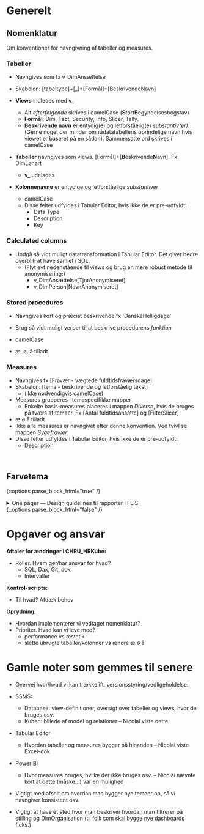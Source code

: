 # Generelt

##	Nomenklatur
Om konventioner for navngivning af tabeller og measures. 


### Tabeller
- Navngives som fx v_DimAnsættelse
- Skabelon: [tabeltype]+[\_]+[Formål]+[BeskrivendeNavn]
- **Views** indledes med __v\___ 
  - Alt *efterfølgende* skrives i camelCase (**S**tort**B**egyndelsesbogstav)
  - **Formål**: Dim, Fact, Security, Info, Slicer, Tally.
  - **Beskrivende navn** er entydig(e) og letforståelig(e) *substantiv(er)*. (Gerne noget der minder om rådatatabellens oprindelige navn hvis viewet er baseret på en sådan). Sammensatte ord skrives i camelCase

- **Tabeller** navngives som views. [Formål]+[**B**eskrivende**N**avn]. Fx DimLønart
  - __v\___ udelades

- **Kolonnenavne** er entydige og letforståelige *substantiver*
  - camelCase
  - Disse felter udfyldes i Tabular Editor, hvis ikke de er pre-udfyldt:
    - Data Type
    - Description
    - Key


### Calculated columns
  - Undgå så vidt muligt datatransformation i Tabular Editor. Det giver bedre overblik at have samlet i SQL.
    - (Flyt evt nedenstående til views og brug en mere robust metode til anonymisering:)
      - v_DimAnsættelse[TjnrAnonymiseret]
      - v_DimPerson[NavnAnonymiseret]   


### Stored procedures
  - Navngives kort og præcist beskrivende fx 'DanskeHelligdage'
  - Brug så vidt muligt verber til at beskrive procedurens *funktion*
  - camelCase

- æ, ø, å tilladt


### Measures
- Navngives fx [Fravær - vægtede fuldtidsfraværsdage]. 
- Skabelon: [tema - beskrivende og letforståelig tekst]
  - (ikke nødvendigvis camelCase)
- Measures grupperes i temaspecifikke mapper
  - Enkelte basis-measures placeres i mappen _Diverse_, hvis de bruges på tværs af temaer. Fx [Antal fuldtidsansatte] og [FilterSlicer]
- æ ø å tilladt
- Ikke alle measures er navngivet efter denne konvention. Ved tvivl se mappen _Sygefravær_
- Disse felter udfyldes i Tabular Editor, hvis ikke de er pre-udfyldt:
  - Description
<br>



## Farvetema
<!-- Embed iFrame. PowerPoint: "One pager - Design guidelines til rapporter i FLIS" på OneDrive-->
{::options parse_block_html="true" /}
<details><summary markdown="span">One pager — Design guidelines til rapporter i FLIS</summary>
<center>
<iframe src="https://regionh-my.sharepoint.com/personal/stefan_sajin-henningsen_regionh_dk/_layouts/15/Doc.aspx?sourcedoc={89bc13a3-2f00-4dec-a49c-49033d194d1a}&amp;action=embedview&amp;wdAr=1.7777777&showNavigation=FALSE&wdStart=18&wdEnd=21" width="1000" height="588" frameborder="0" seamless="TRUE" start="18" end="21"></iframe>
</center>  
<br>
</details>
{::options parse_block_html="false" /}




#	Opgaver og ansvar

**Aftaler for ændringer i CHRU_HRKube:**
- Roller. Hvem gør/har ansvar for hvad?
  - SQL, Dax, Git, dok
  - Intervaller
 

**Kontrol-scripts:**
- Til hvad? Afdæk behov


**Oprydning:**
- Hvordan implementerer vi vedtaget nomenklatur?
- Prioriter. Hvad kan vi leve med?
  - performance vs æstetik
  - slette ubrugte tabeller/kolonner vs ændre æ ø å 




# Gamle noter som gemmes til senere
- Overvej hvor/hvad vi kan trække ift. versionsstyring/vedligeholdelse:
- SSMS: 
  - Database: view-definitioner, oversigt over tabeller og views, hvor de bruges osv.
  - Kuben: billede af model og relationer – Nicolai viste dette
- Tabular Editor
  - Hvordan tabeller og measures bygger på hinanden – Nicolai viste Excel-dok
- Power BI
  - Hvor measures bruges, hvilke der ikke bruges osv. – Nicolai nævnte kort at dette (måske…) var en mulighed



- Vigtigt med afsnit om hvordan man bygger nye temaer op, så vi navngiver konsistent osv.
- Vigtigt at have et sted hvor man beskriver hvordan man filtrerer på stilling og DimOrganisation (til folk som skal bygge nye dashboards f.eks.)

